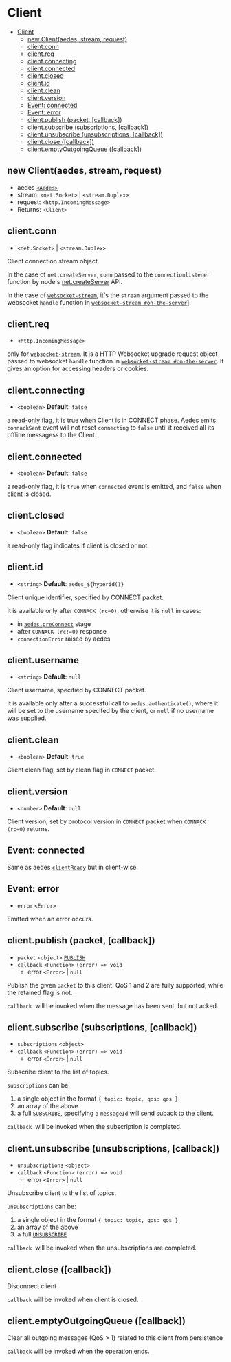 <!-- markdownlint-disable MD013 MD024 -->
# Client

- [Client](#client)
  - [new Client(aedes, stream, request)](#new-clientaedes-stream-request)
  - [client.conn](#clientconn)
  - [client.req](#clientreq)
  - [client.connecting](#clientconnecting)
  - [client.connected](#clientconnected)
  - [client.closed](#clientclosed)
  - [client.id](#clientid)
  - [client.clean](#clientclean)
  - [client.version](#clientversion)
  - [Event: connected](#event-connected)
  - [Event: error](#event-error)
  - [client.publish (packet, [callback])](#clientpublish-packet-callback)
  - [client.subscribe (subscriptions, [callback])](#clientsubscribe-subscriptions-callback)
  - [client.unsubscribe (unsubscriptions, [callback])](#clientunsubscribe-unsubscriptions-callback)
  - [client.close ([callback])](#clientclose-callback)
  - [client.emptyOutgoingQueue ([callback])](#clientemptyoutgoingqueue-callback)

## new Client(aedes, stream, request)

- aedes [`<Aedes>`](./Aedes.md)
- stream: `<net.Socket>` | `<stream.Duplex>`
- request: `<http.IncomingMessage>`
- Returns: `<Client>`

## client.conn

- `<net.Socket>` | `<stream.Duplex>`

Client connection stream object.

In the case of `net.createServer`, `conn` passed to the `connectionlistener` function by node's [net.createServer](https://nodejs.org/api/net.html#net_net_createserver_options_connectionlistener) API.

In the case of [`websocket-stream`][websocket-stream], it's the `stream` argument passed to the websocket `handle` function in [`websocket-stream #on-the-server`][websocket-stream-doc-on-the-server]].

## client.req

- `<http.IncomingMessage>`

only for [`websocket-stream`][websocket-stream]. It is a HTTP Websocket upgrade request object passed to websocket `handle` function in [`websocket-stream #on-the-server`][websocket-stream-doc-on-the-server]. It gives an option for accessing headers or cookies.

## client.connecting

- `<boolean>` __Default__: `false`

a read-only flag, it is true when Client is in CONNECT phase. Aedes emits `connackSent` event will not reset `connecting` to `false` until it received all its offline messagess to the Client.

## client.connected

- `<boolean>` __Default__: `false`

a read-only flag, it is `true` when `connected` event is emitted, and `false` when client is closed.

## client.closed

- `<boolean>` __Default__: `false`

a read-only flag indicates if client is closed or not.

## client.id

- `<string>` __Default__: `aedes_${hyperid()}`

Client unique identifier, specified by CONNECT packet.

It is available only after `CONNACK (rc=0)`, otherwise it is `null` in cases:

- in [`aedes.preConnect`](./Aedes.md#handler-preconnect-client-callback) stage
- after `CONNACK (rc!=0)` response
- `connectionError` raised by aedes

## client.username

- `<string>` __Default__: `null`

Client username, specified by CONNECT packet.

It is available only after a successful call to `aedes.authenticate()`, where it
will be set to the username specifed by the client, or `null` if no username was supplied.

## client.clean

- `<boolean>` __Default__: `true`

Client clean flag, set by clean flag in `CONNECT` packet.

## client.version

- `<number>` __Default__: `null`

Client version, set by protocol version in `CONNECT` packet when `CONNACK (rc=0)` returns.

## Event: connected

Same as aedes [`clientReady`](./Aedes.md#event-clientready) but in client-wise.

## Event: error

- `error` `<Error>`

Emitted when an error occurs.

## client.publish (packet, [callback])

- `packet` `<object>` [`PUBLISH`][PUBLISH]
- `callback` `<Function>` `(error) => void`
  - error `<Error>` | `null`

Publish the given `packet` to this client. QoS 1 and 2 are fully supported, while the retained flag is not.

`callback`  will be invoked when the message has been sent, but not acked.

## client.subscribe (subscriptions, [callback])

- `subscriptions` `<object>`
- `callback` `<Function>` `(error) => void`
  - error `<Error>` | `null`

Subscribe client to the list of topics.

`subscriptions` can be:

1. a single object in the format `{ topic: topic, qos: qos }`
2. an array of the above
3. a full [`SUBSCRIBE`][SUBSCRIBE], specifying a `messageId` will send suback to the client.

`callback`  will be invoked when the subscription is completed.

## client.unsubscribe (unsubscriptions, [callback])

- `unsubscriptions` `<object>`
- `callback` `<Function>` `(error) => void`
  - error `<Error>` | `null`

Unsubscribe client to the list of topics.

`unsubscriptions` can be:

1. a single object in the format `{ topic: topic, qos: qos }`
2. an array of the above
3. a full [`UNSUBSCRIBE`][UNSUBSCRIBE]

`callback`  will be invoked when the unsubscriptions are completed.

## client.close ([callback])

Disconnect client

`callback` will be invoked when client is closed.

## client.emptyOutgoingQueue ([callback])

Clear all outgoing messages (QoS > 1) related to this client from persistence

`callback` will be invoked when the operation ends.

[PUBLISH]: https://github.com/mqttjs/mqtt-packet#publish
[SUBSCRIBE]: https://github.com/mqttjs/mqtt-packet#subscribe
[UNSUBSCRIBE]: https://github.com/mqttjs/mqtt-packet#unsubscribe

[websocket-stream]: https://www.npmjs.com/websocket-stream
[websocket-stream-doc-on-the-server]: https://github.com/maxogden/websocket-stream/blob/master/readme.md#on-the-server
